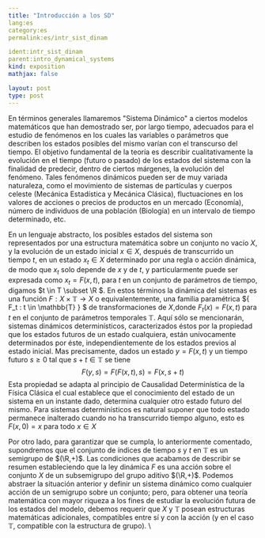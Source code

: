 ```yaml
---
title: "Introducción a los SD"
lang:es 
category:es
permalink:es/intr_sist_dinam

ident:intr_sist_dinam
parent:intro_dynamical_systems
kind: exposition
mathjax: false

layout: post
type: post
---
```


En términos generales llamaremos "Sistema Dinámico" a ciertos modelos matemáticos que han demostrado ser, por largo tiempo, adecuados para el estudio de fenómenos en los cuales las variables o parámetros que describen los estados posibles del mismo varían con el transcurso del tiempo. El objetivo fundamental de la teoría es describir cualitativamente la evolución en el tiempo (futuro o pasado) de los estados del sistema con la finalidad de predecir, dentro de ciertos márgenes, la evolución del fenómeno. Tales fenómenos dinámicos pueden ser de muy variada naturaleza, como el movimiento de sistemas de partículas y cuerpos celeste (Mecánica Estadística y Mecánica Clásica), fluctuaciones en los valores de acciones o precios de productos en un mercado (Economía), número de individuos de una población (Biología) en un intervalo de tiempo determinado, etc. 

En un lenguaje abstracto, los posibles estados del sistema son representados por una estructura matemática sobre un conjunto no vacío $X$, y la evolución de un estado inicial $x \in X$, después de transcurrido un tiempo $t$, en un estado $x_t \in X$ determinado por una regla o acción dinámica, de modo que $x_t$ solo depende de $x$ y de $t$, y particularmente puede ser expresada como $x_t=F(x,t)$, para $t$ en un conjunto de parámetros de tiempo, digamos $t \in T \subset \R $. En estos términos la dinámica del sistemas es una función $F: X \times \mathbb{T} \rightarrow X$ o equivalentemente, una familia paramétrica $\{ F_t : t \in \mathbb{T} \} $ de transformaciones de $X$,donde $F_t(x)=F(x,t)$ para $t$ en el conjunto de parámetros temporales $\mathbb{T}$. Aquí sólo se mencionarán, sistemas dinámicos determinísticos, caracterizados éstos por la propiedad que los estados futuros de un estado cualquiera, están unívocamente determinados por éste, independientemente de los estados previos al estado inicial. Mas precisamente, dados un estado $y= F(x,t)$ y un tiempo futuro $s\geq 0$ tal que $s+t \in \mathbb{T}$ se tiene $$ F(y,s)= F(F(x,t),s)=F(x,s+t)$$
Esta propiedad se adapta al principio de Causalidad Determinística de la Física Clásica el cual establece que el conocimiento del estado de un sistema en un instante dado, determina cualquier otro estado futuro del mismo. Para sistemas determinísticos es natural suponer que todo estado permanece inalterado cuando no ha transcurrido tiempo alguno, esto es $F(x,0)=x$ para todo $x \in X$ 

Por otro lado, para garantizar que se cumpla, lo anteriormente comentado, supondremos que el conjunto de índices de tiempo $s$ y $t$ en $\mathbb{T}$ es un semigrupo de $(\R,+)$. Las condiciones que acabamos de describir se resumen estableciendo que la ley dinámica $F$ es una acción sobre el conjunto $X$ de un subsemigrupo del grupo aditivo $(\R,+)$. Podemos abstraer la situación anterior y definir un sistema dinámico como cualquier acción de un semigrupo sobre un conjunto; pero, para obtener una teoría matemática con mayor riqueza a los fines de estudiar la evolución futura de los estados del modelo, debemos requerir que $X$ y $\mathbb{T}$ posean estructuras matemáticas adicionales, compatibles entre sí y con la acción (y en el caso $\mathbb{T}$, compatible con la estructura de grupo). \\


